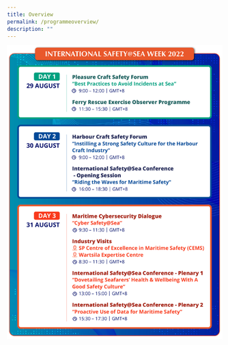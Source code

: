 ```yaml
---
title: Overview
permalink: /programmeoverview/
description: ""
---
```

![2022-Programme](/images/PROGRAMME_V6.jpg)